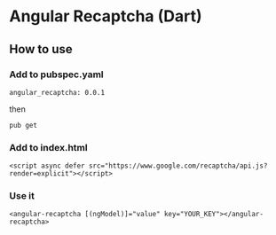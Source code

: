 # Angular Recaptcha (Dart)

## How to use

### Add to pubspec.yaml
`angular_recaptcha: 0.0.1`

then

`pub get`

### Add to index.html

`<script async defer src="https://www.google.com/recaptcha/api.js?render=explicit"></script>`

### Use it

`<angular-recaptcha [(ngModel)]="value" key="YOUR_KEY"></angular-recaptcha>`
